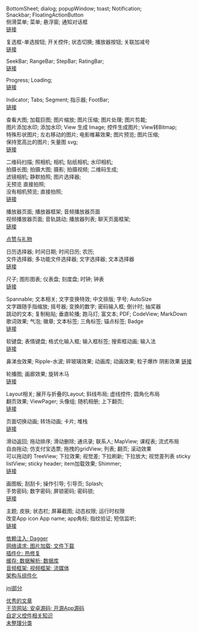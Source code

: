 BottomSheet;  dialog;  popupWindow;  toast;  Notification;  
Snackbar;  FloatingActionButton    
侧滑菜单;  菜单;  悬浮窗;  通知对话框  
[链接](blog/menu.md)   

复选框-单选按钮;  开关控件;  状态切换;  播放器按钮;  关联加减号  
[链接](blog/check_toggle.md)   

SeekBar;  RangeBar;  StepBar;  RatingBar;  
[链接](blog/ranger_bar.md)   

Progress;  Loading;  
[链接](blog/progress.md)   

Indicator;  Tabs;  Segment;  指示器;  FootBar;  
[链接](blog/indicator_tabs_segment.md)   


查看大图;  加载巨图;  图片缩放;  图片压缩;  图片处理;  图片剪裁;  
图片添加水印;  添加水印;  View 生成 Image;  控件生成图片;  View转Bitmap;   
特殊形状图片; 左右移动的图片;  电影帷幕效果;  图片预览;  图片压缩;  
保持宽高比的图片;    矢量图 svg;  
[链接](blog/image_media.md)    


二维码扫描;  照相机;  相机;  贴纸相机;  水印相机;  
拍摄长图;  拍摄大图;  摄影;  拍摄视频;  二维码生成;  
滤镜相机;  静默拍照;  图片选择器;   
无预览 直接拍照;  
没有相机预览;  直接拍照;  
[链接](blog/camera.md)    


播放器页面;  播放器框架;  音频播放器页面  
视频播放器页面;  音轨跳动;  播放器列表;  聊天页面框架;    
[链接](blog/media_view.md)    

[点赞与礼物](blog/clap_gift.md)   


日历选择器;  时间日期;  时间日历;  农历;      
文件选择器;  多功能文件选择器;  文字选择器;  文本选择器    
[链接](blog/calendar.md)  

尺子;  图形图表;  仪表盘;  刻度盘;  时钟;  钟表  
[链接](blog/chart.md)   


Spannable;  文本相关;  文字变换特效;  中文排版;  字号;  AutoSize  
文字跟随手指缩放;  摇号器;  变换的数字;  密码输入框;  倒计时;  抽奖器  
跳动的文本;  复制粘贴;  垂直轮播;  跑马灯;  富文本;  PDF;  CodeView;  MarkDown  
歌词效果;  气泡;  徽章;  文本标签;  三角标签;  锚点标签;  Badge    
[链接](blog/text.md)  


软键盘;  表情键盘;  格式化输入框;  输入框标签;  搜索框动画;  输入法    
[链接](blog/keyboard.md)    


鼻涕虫效果;  Ripple-水波;  碎玻璃效果;  动画库;  动画效果;  粒子爆炸  阴影效果 
[链接](blog/view_render.md)    

轮播图;  画廊效果;  旋转木马  
[链接](blog/banner.md)   

Layout相关;  展开与折叠的Layout;  斜线布局;  虚线控件;  圆角化布局  
翻页效果;  ViewPager;  头像组;  随机相册;  上下翻页;       
[链接](blog/layout.md)   


页面切换动画;  转场动画;  卡片;  堆栈  
[链接](blog/pager_transitions.md)   


滑动返回;  拖动排序;  滑动删除;  通讯录;  联系人;  MapView;  课程表;  流式布局   
自由拖动;  仿支付宝选票;  拖拽的gridView;  列表;  翻页;  滚动效果   
可以拖动的 TreeView;  下拉效果;  视觉差;  下拉刷新;  下拉放大;  视觉差列表
sticky listView;   sticky header;  item加载效果;  Shimmer;             
[链接](blog/swipe_back_sort_list.md)   



画图板;  刮刮卡;  操作引导;  引导页;  Splash;  
手势密码;  数字密码;  屏锁密码;  密码锁;    
[链接](blog/sketchpad.md)   


主题;  皮肤;  状态栏;  屏幕截图;  动态权限;  运行时权限    
改变App icon App name;  app角标;  指纹验证;  短信监听;    
[链接](blog/status_bar.md)   


[依赖注入;  Dagger](blog/dependence_injection.md)   
[网络请求;  图片加载;  文件下载](blog/network.md)   
[插件化;  热修复](blog/plugin.md)   
[缓存;  数据解析;  数据库](blog/cache.md)   
[音频框架;  视频框架;  流媒体](blog/audio_media.md)   
[架构与组件化 ](blog/architecture_components.md)   

[jni部分](blog/jni_manual.md)   

[优秀的文章](blog/library_notes.md)   
[干货网站;  安卓源码;  开源App源码](blog/library_ui_collection.md)   
[自定义控件相关知识](blog/library_view.md)   
[未整理分类](blog/library_other.md)   









 

